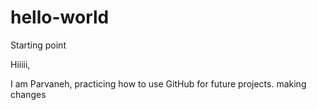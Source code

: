 # hello-world
Starting point

Hiiiii,

I am Parvaneh, practicing how to use GitHub for future projects.
making changes
